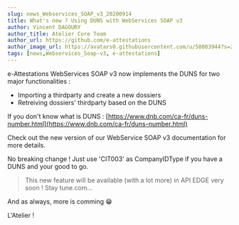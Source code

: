```yaml
---
slug: news_Webservices_SOAP_v3_20200914
title: What's new ? Using DUNS with WebServices SOAP v3
author: Vincent DAGOURY
author_title: Atelier Core Team
author_url: https://github.com/e-attestations
author_image_url: https://avatars0.githubusercontent.com/u/58803944?s=200&v=4
tags: [news,Webservices_Soap-v3, e-attestations]
---
```


e-Attestations WebServices SOAP v3 now implements the DUNS for two major functionalities :

- Importing a thirdparty and create a new dossiers
- Retreiving dossiers' thirdparty based on the DUNS

If you don't know what is DUNS : [https://www.dnb.com/ca-fr/duns-number.html](https://www.dnb.com/ca-fr/duns-number.html)

Check out the new version of our WebService SOAP v3 documentation for more details.

No breaking change ! Just use 'CIT003' as CompanyIDType if you have a DUNS and your good to go.

> This new feature will be available (with a lot more) in API EDGE very soon ! Stay tune.com...

And as always, more is comming 😁

L'Atelier !